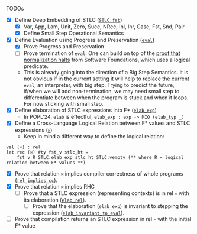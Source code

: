 TODOs
- [x] Define Deep Embedding of STLC ([`STLC.fst`](./STLC.fst))
    - [x] Var, App, Lam, Unit, Zero, Succ, NRec, Inl, Inr, Case, Fst, Snd, Pair
    - [x] Define Small Step Operational Semantics
- [x] Define Evaluation using Progress and Preservation ([`eval`](./STLC.fst))
    - [x] Prove Progress and Preservation
    - [ ] Prove termination of `eval`. One can build on top of the [proof that normalization halts](https://softwarefoundations.cis.upenn.edu/plf-current/Norm.html) from Software Foundations, which uses a logical predicate.
    - This is already going into the direction of a Big Step Semantics. It is not obvious if in the
          current setting it will help to replace the current `eval`, an interpreter, with big step. Trying to
          predict the future, if/when we will add non-termination, we may need small step to differentiate
          between when the program is stuck and when it loops. For now sticking with small step.
- [x] Define elaboration of STLC expressions into F* ([`elab_exp`](./STLC.fst))
    * In POPL'24, `elab` is effectful, `elab_exp : exp -> MIO (elab_typ _)`
- [x] Define a Cross-Language Logical Relation between F* values and STLC expressions ([`≍`](./CriteriaStatic.STLC.fst))
    - Keep in mind a different way to define the logical relation:
```fstar
val (≍) : rel
let rec (≍) #ty fst_v stlc_ht =
    fst_v R STLC.elab_exp stlc_ht STLC.vempty (** where R = logical relation between F* values **)
```
- [x] Prove that relation `≍` implies compiler correctness of whole programs ([`rel_implies_cc`](./CriteriaStatic.STLC.fst)).
- [x] Prove that relation `≍` implies RHC 
    - [ ] Prove that a STLC expression (representing contexts) is in rel `≍` with its elaboration ([`elab_rel`](./CriteriaStatic.STLC.fst)). 
        - [ ] Prove that the elaboration (`elab_exp`) is invariant to stepping the expression ([`elab_invariant_to_eval`](./STLC.fst)).
- [ ] Prove that compilation returns an STLC expression in rel `≍` with the initial F* value
